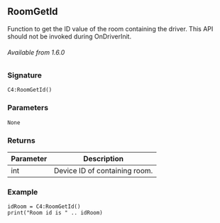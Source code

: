 ## RoomGetId

Function to get the ID value of the room containing the driver. This API should not be invoked during OnDriverInit.


###### Available from 1.6.0


### Signature

`C4:RoomGetId()`


### Parameters

`None`


### Returns

| Parameter | Description |
| --- | --- |
| int | Device ID of containing room. |


### Example

```
idRoom = C4:RoomGetId()
print("Room id is " .. idRoom)
```
